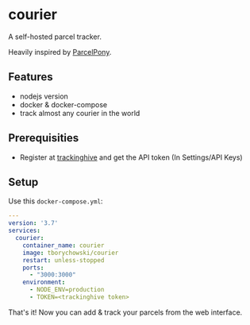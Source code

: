 # courier
A self-hosted parcel tracker.

Heavily inspired by [ParcelPony](https://github.com/fireshaper/parcelpony).

## Features
- nodejs version
- docker & docker-compose
- track almost any courier in the world

## Prerequisities
- Register at [trackinghive](https://my.trackinghive.com/) and get the API token (In Settings/API Keys)

## Setup

Use this `docker-compose.yml`:
```yml
---
version: '3.7'
services:
  courier:
    container_name: courier
    image: tborychowski/courier
    restart: unless-stopped
    ports:
      - "3000:3000"
    environment:
      - NODE_ENV=production
      - TOKEN=<trackinghive token>

```
That's it!
Now you can add & track your parcels from the web interface.
